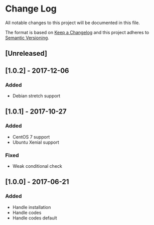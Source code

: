 # Change Log
All notable changes to this project will be documented in this file.

The format is based on [Keep a Changelog](http://keepachangelog.com/)
and this project adheres to [Semantic Versioning](http://semver.org/).

## [Unreleased]

## [1.0.2] - 2017-12-06
### Added
- Debian stretch support

## [1.0.1] - 2017-10-27
### Added
- CentOS 7 support
- Ubuntu Xenial support

### Fixed
- Weak conditional check

## [1.0.0] - 2017-06-21
### Added
- Handle installation
- Handle codes
- Handle codes default
